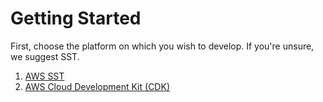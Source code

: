 # Getting Started

First, choose the platform on which you wish to develop. If you're unsure, we suggest SST.

1. [AWS SST](./1-aws-sst.md)
2. [AWS Cloud Development Kit (CDK)](./2-aws-cdk.md)
